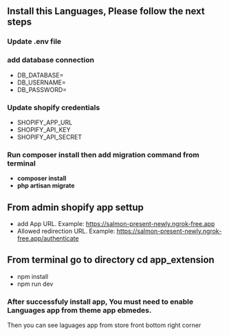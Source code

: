 ## Install this Languages, Please follow the next steps

### Update .env file

### add database connection
- DB_DATABASE=
- DB_USERNAME=
- DB_PASSWORD=

### Update shopify credentials
- SHOPIFY_APP_URL
- SHOPIFY_API_KEY
- SHOPIFY_API_SECRET

### Run composer install then add migration command from terminal

- **composer install**
- **php artisan migrate**

## From admin shopify app settup

- add App URL. Example: https://salmon-present-newly.ngrok-free.app
- Allowed redirection URL. Example: https://salmon-present-newly.ngrok-free.app/authenticate

## From terminal go to directory cd app_extension

- npm install
- npm run dev

### After successfuly install app, You must need to enable Languages app from theme app ebmedes.
Then you can see laguages app from store front bottom right corner